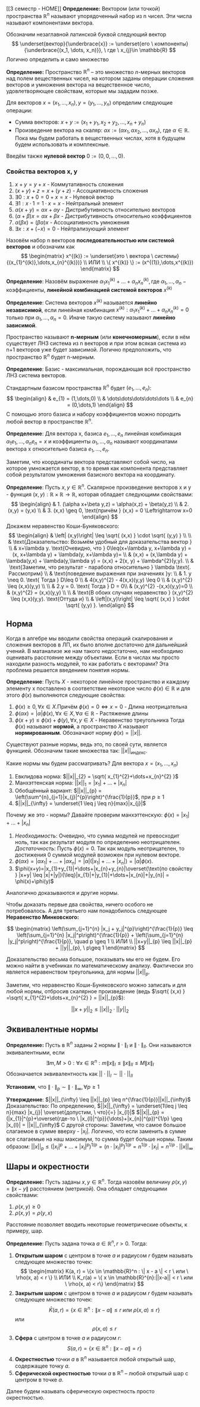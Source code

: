 [[3 семестр - HOME]]
**Определение:** Вектором (или точкой) пространства $\mathbb{R}^{n}$ называют упорядоченный набор из n чисел. Эти числа называют компонентами вектора. 

Обозначим незаглавной латинской буквой следующий вектор 
$$
\underset{вектор}{\underbrace{x}} := \underset{его \ компоненты}{\underbrace{(x_1, \dots, x_n)}}, \ где \ x_{j}\in \mathbb{R}
$$
Логично определить и само множество

**Определение:** Пространство $\mathbb{R}^n$ – это множество $n$-мерных векторов над полем вещественных чисел, на котором заданы операции сложения векторов и умножения вектора на вещественное число, удовлетворяющее свойствам, которые мы зададим позже.

Для векторов $x = (x_{1},\dots,x_{n}), y = (y_{1},\dots,y_{n})$ определим следующие операции:
*   Сумма векторов: $x + y := (x_1+y_1, x_2+y_2, ..., x_n+y_n)$
*   Произведение вектора на скаляр: $\alpha x := (\alpha x_1, \alpha x_2, ..., \alpha x_n)$, где $\alpha \in \mathbb{R}$. Пока мы будем работать в вещественных числах, хотя в будущем будем использовать и комплексные.

Введём также **нулевой вектор** $0 := (0, 0, ..., 0)$.

### Свойства векторов x, y
1.  $x + y = y + x$ - Коммутативность сложения
2.  $(x+y) + z = x + (y+z)$ - Ассоциативность сложения
3.  $\exists 0: x + 0 = 0 + x = x$ - Нулевой вектор
4.  $\exists 1: x \cdot 1 = 1 \cdot x = x$ - Нейтральный элемент 
5.  $\alpha(x+y) = \alpha x + \alpha y$ - Дистрибутивность относительно векторов
6.  $(\alpha + \beta) x = \alpha x + \beta x$ - Дистрибутивность относительно коэффициентов
7.  $\alpha (\beta x) = (\beta \alpha) x$ - Ассоциативность умножения
8.  $\exists x: x + (-x) = 0$ - Нейтрализующий элемент

Назовём набор n векторов **последовательностью или системой векторов** и обозначим как 
$$
\begin{matrix}
x^{(k)} := \underset{это \ вектора \ системы}{(x_{1}^{(k)},\dots,x_{n}^{(k)})} \\
ИЛИ \\
\{ x^{(k)} \} := (x^{(1)},\dots,x^{(k)})
\end{matrix}
$$

**Определение**: Назовём выражение $\alpha_{1}x_{1}^{(k)}+\dots+\alpha_{n}x_{n}^{(k)}, \text{где } \alpha_{1},\dots, \alpha_{n} - \text{коэффициенты}$, **линейной комбинацией системой векторов** $x^{(k)}$ 

**Определение**: Система векторов $x^{(k)}$ называется **линейно независимой**, если линейная комбинация $x^{(k)}:\alpha_{1}x^{(k)}_{1}+\dots+\alpha_{n}x_{n}^{(k)}=0$ только при $\alpha_{1},\dots,\alpha_{n} = 0$. Иначе такую систему называют **линейно зависимой**.

Пространство называют **n-мерным** (или **конечномерным**), если в нём существует ЛНЗ система из n векторов и при этом всякая система из n+1 векторов уже будет зависимой. Логично предположить, что пространство $\mathbb{R}^{n}$ будет n-мерным.

**Определение**: Базис - максимальная, порождающая всё пространство ЛНЗ система векторов. 

Стандартным базисом пространства $\mathbb{R}^{n}$ будет $(e_{1},\dots,e_{n})$:
$$
\begin{align}
 & e_{1} = (1,\dots,0) \\
 & \dots\dots\dots\dots\dots \\
 & e_{n} = (0,\dots,1)
\end{align}
$$
С помощью этого базиса и набору коэффициентов можно породить любой вектор в пространстве $\mathbb{R}^{n}$. 

**Определение**: Для вектора x, базиса $e_{1},\dots,e_{n}$ линейная комбинация $\alpha_{1}e_{1},\dots, \alpha_{n}e_{n} = x$ и коэффициенты $\alpha_{1},\dots,\alpha_{n}$ называют координатами вектора x относительно базиса $e_{1},\dots, e_{n}$.

Заметим, что координаты вектора представляют собой число, на которое умножается вектор, в то время как компонента представляет собой результатом умножения базисного вектора на координату.

**Определение**: Пусть $x, y \in \mathbb{R}^{n}$. Скалярное произведение векторов x и y - функция $(x,y):\mathbb{R} \times \mathbb{R} \to \mathbb{R}$, которая обладает следующими свойствами:
$$
\begin{align}
 & 1. (\alpha x+\beta y,z) = \alpha(x,z) + \beta(y,z) \\
 & 2. (x,y) = (y,x) \\
 & 3. (x,x) \geq 0, \text{причём } (x,x) = 0 \Leftrightarrow x=0 
\end{align}
$$
Докажем неравенство Коши-Буняковского:
$$
\begin{align}
 & \left| (x,y)\right| \leq \sqrt{ (x,x) } \cdot \sqrt{ (y,y) } \\ \\
 & \text{Доказательство: Возьмём удобный для доказательства вектор } \\
 & x+\lambda y. \text{Очевидно, что } 0\leq(x+\lambda y, x+\lambda y) = (x, x+\lambda y) + \lambda(y, x+\lambda y)= \\
 & (x,x) + (x,\lambda y) + \lambda(y,x) + \lambda(y,\lambda y) = (x,x) + 2(x, y) + \lambda^{2}(y,y). \\
 & \text{Заметим, что результат - парабола относительно } \lambda \text{. Рассмотрим} \\
 & \text{поведение выражения при значениях }y: \\
 & 1. y \neq 0. \text{ Тогда } D\leq 0 \\
 & 4(x,y)^{2} - 4(x,x)(y,y) \leq 0 \\
 & (x,y)^{2} \leq (x,x)(y,y) \\ \\
 & 2.y = 0. \text{ Тогда } D = 0\\
 & (x,y)^{2} -(x,x)(y,y)=0  \\
 & (x,y)^{2} = (x,x)(y,y) \\ \\
 & \text{В обоих случаях неравенство } (x,y)^{2} \leq (x,x)(y,y). \text{Оттуда и} \\
 & \left|(x,y)\right| \leq \sqrt{ (x,x) } \cdot \sqrt{ (y,y) }.
\end{align}
$$
## Норма

Когда в алгебре мы вводили свойства операций скалирования и сложения векторов в ЛП, их было вполне достаточно для дальнейший учений. В матанализе же нам такого недостаточно, нам необходимо оценивать расстояние между объектами. Если в числах мы просто находили разность модулей, то как работать с векторами? Эта проблема решается введением понятия нормы. 

**Определение**: Пусть $X$ - некоторое линейное пространство и каждому элементу x поставлено в соответствие некоторое число $\phi(x) \in \mathbb{R}$ и для этого $\phi(x)$ выполняются следующие свойства:
1. $\phi(x) \geq 0, \forall x \in X. \text{Причём } \phi(x) = 0 \Leftrightarrow x=0$ - Длина неотрицательна
2. $\phi(\alpha x)=|\alpha|\phi(x), \forall x \in X, \forall\alpha \in \mathbb{R}$ - Растяжение длины
3. $\phi(x+y) \leq \phi(x) + \phi(y), \forall x,y \in X$ - Неравенство треугольника
Тогда $\phi(x)$ называют **нормой**, а пространство $X$ называют **нормированным**. Обозначают норму $\phi(x) = ||x||$.

Существуют разные нормы, ведь это, по своей сути, является функцией. Обозначим такие множества так: $||x||_{индекс}$.

Какие нормы мы будем рассматривать? Для вектора $x = (x_{1},\dots,x_{n})$
1. Евклидова норма: $||x||_{2} = \sqrt{ x_{1}^{2}+\dots+x_{n}^{2} }$
2. Манхэттенская норма: $||x||_{1} = |x_{1}| + \dots + |x_{n}|$
3. Обобщённый вариант: $||x||_{p} = \left(\sum^{n}_{j=1}|x_{j}|^{p}\right)^{\frac{1}{p}}$, при $p\geq 1$
4. $||x||_{\infty} = \underset{1 \leq j \leq n}{max}|x_{j}|$

Почему же это - нормы? Давайте проверим манхэттенскую:
$\phi(x)=|x_{1}| + \dots + |x_{n}|$
1. $Необходимость:$ Очевидно, что сумма модулей не превосходит ноль, так как результат модуля по определению неотрицателен. $Достаточность:$ Пусть $\phi(x) = 0$. Так как модуль неотрицателен, то достижения 0 суммой модулей возможен при нулевом векторе.
2. $\phi(\alpha x) = |\alpha x_{1}|+\dots+|\alpha x_{n}| = |\alpha|(|x_{1}|+\dots+|x_{n}|) = |\alpha| \phi(x)$. 
3. $\phi(x+y)=|x_{1}+y_{1}|+\dots+|x_{n}+y_{n}|\overset{\text{по свойству } |x+y| \leq |x|+|y|}{\leq}|x_{1}|+|y_{1}|+\dots+|x_{n}|+|y_{n}| = \phi(x)+\phi(y)$

Аналогично доказываются и другие нормы.

Чтобы доказать первые два свойства, ничего особого не потребовалось. А для третьего нам понадобилось следующее **Неравенство Минковского:**

$$
\begin{matrix}
\left(\sum_{j=1}^{n} |x_j + y_j|^{p}\right)^{\frac{1}{p}} \leq \left(\sum_{j=1}^{n} |x_j|^p\right)^{\frac{1}{p}} + \left(\sum_{j=1}^{n} |y_j|^p\right)^{\frac{1}{p}}, \quad p \geq 1 \\
ИЛИ \\
||x+y||_{p} \leq ||x||_{p} + ||y||_{p}, \ p\geq 1
\end{matrix}
$$

Доказательство весьма большое, показывать мы его не будем. Его можно найти в учебниках по математическому анализу. Фактически это является неравенством треугольника, для нормы $||x||_{p}$.

Заметим, что неравенство Коши-Буняковского можно записать и для любой нормы, отбросив скалярное произведение (ведь $\sqrt{ (x,x) } =\sqrt{ x_{1}^{2}+\dots+x_{n}^{2} } = ||x||_{p}$):

$$
||x+y||_{2} \leq ||x||_{2}\cdot||y||_{2}
$$
## Эквивалентные нормы
**Определение:** Пусть в $\mathbb{R}^n$ заданы 2 нормы $\| \cdot \|_I$ и $\| \cdot \|_{II}$. Они называются эквивалентными, если 
$$\exists m, M > 0: \forall x \in \mathbb{R}^n:m\|x\|_I \leq \|x\|_{II} \leq M\|x\|_I$$
Обозначается эквивалентность как $||\cdot||_{I} \sim ||\cdot||_{II}$

**Установим**, что $\| \cdot \|_p \sim \| \cdot \|_{\infty}, \forall p\geq 1$

**Утверждение**: $||x||_{\infty} \leq ||x||_{p} \leq n^{\frac{1}{p}}||x||_{\infty}$
Доказательство: По определению, $||x||_{\infty} = \underset{1\leq j \leq n}{max} |x_{j}| \overset{допустим, \ что}{=} |x_{l}|$
$||x||_{p} = (|x_{1}|^{p}+\overset{где-то \ |x_{l}|^{p}}{\dots}+|x_{n}|^{p})^{1/p} \geq |x_{l}| = ||x||_{\infty}$
С другой стороны: Заметим, что самое большое слагаемое в сумме вверху - $|x_{l}|$. Логично, что если заменить в сумме все слагаемые на наш максимум, то сумма будет больше нормы. Таким образом:
$||x||_{p} \leq (|x_{l}|^{p}+\dots+|x_{l}|^{p})^{1/p} = (n \cdot |x_{l}|^{p})^{1/p} = n^{1/p} \cdot |x_{l}| = n^{1/p}\cdot||x||_{\infty}$

## Шары и окрестности
**Определение:** Пусть заданы $x, y \in \mathbb{R}^n$. Тогда назовём величину $\rho(x,y) = \| x - y \|$ расстоянием (метрикой). Она обладает следующими свойствами:
1.  $\rho(x, y) \geq 0$
2.  $\rho(x, y) = \rho(y, x)$

Расстояние позволяет вводить некоторые геометрические объекты, к примеру, шар.

**Определение**: Пусть задана точка $a \in \mathbb{R}^{n}, r > 0$. Тогда:
1.  **Открытым шаром** с центром в точке $a$ и радиусом $r$ будем называть следующее множество точек:
$$
\begin{matrix}
K(a, r) = \{x \in \mathbb{R}^n : \| x - a \| < r \ или \ \rho(x, a) < r \} \\
ИЛИ \\
K_r(a) = \{ x \in \mathbb{R}^{n}:||x-a|| < r \ или \ \rho(x, a) < r\}
\end{matrix}
$$
2.  **Закрытым шаром** с центром в точке $a$ и радиусом $r$ будем называть следующее множество точек:
$$\bar{K}(a, r) = \{x \in \mathbb{R}^n : \| x - a \| \leq r \ или \ \rho(x, a) \leq r\}$$ или $$\rho(x, a) \leq r$$
3.  **Сфера** с центром в точке $a$ и радиусом $r$:
$$S(a, r) = \{x \in \mathbb{R}^n : \| x - a \| = r\}$$
4.  **Окрестностью** точки $a$ в $\mathbb{R}^n$ называется любой открытый шар, содержащее точку $a$.
5.  **Сферической окрестностью** точки $a$ в $\mathbb{R}^n$ – любой открытый шар с центром в точке $a$.

Далее будем называть сферическую окрестность просто окрестностью.